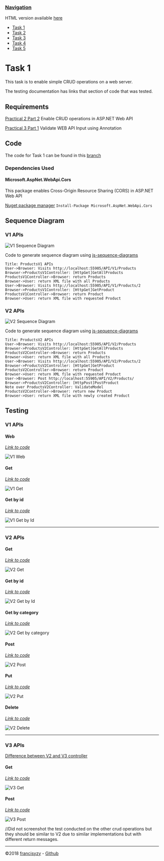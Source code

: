 ### [Navigation](readme.md)

HTML version available [here](https://francisyzy.github.io/CSCAssignment)

- [Task 1](task1.md#task-1)
- [Task 2](task2.md#task-2)
- [Task 3](task3.md#task-3)
- [Task 4](task4.md#task-4)
- [Task 5](task5.md#task-5)

# Task 1 

This task is to enable simple CRUD operations on a web server.

The testing documentation has links that section of code that was tested.

## Requirements

[Practical 2 Part 2](https://docs.google.com/document/d/1fQCyw4GJJcSDXCAzRe9RRso-ldYJ3Ygay3UMnpahQM0/edit#bookmark=id.uu2kbbog5u9d)
Enable CRUD operations in ASP.NET Web API

[Practical 3 Part 1](https://docs.google.com/document/d/1a-Q5qkz5xAfHDKnN15zJPM69xpfsH-x7bWPAQid-m7U/edit#heading=h.i10i9kig19vg)
Validate WEB API Input using Annotation

## Code

The code for Task 1 can be found in this [branch](https://github.com/francisyzy/CSCAssignment/tree/Task1)

### Dependencies Used

#### Microsoft.AspNet.WebApi.Cors

This package enables Cross-Origin Resource Sharing (CORS) in ASP.NET Web API

[Nuget package manager](https://www.nuget.org/packages/Microsoft.AspNet.WebApi.Cors)
``` Install-Package Microsoft.AspNet.WebApi.Cors ```

## Sequence Diagram

### V1 APIs

![V1 Sequence Diagram](Pictures/Task1/V1-Sequence.svg)

Code to generate sequence diagram using [js-sequence-diagrams](https://bramp.github.io/js-sequence-diagrams/)
```Sequence
Title: ProductsV1 APIs
User->Browser: Visits http://localhost:55905/API/V1/Products
Browser->ProductsV1Controller: [HttpGet]GetAllProducts
ProductsV1Controller->Browser: return Products
Browser->User: return XML file with all Products
User->Browser: Visits http://localhost:55905/API/V1/Products/2
Browser->ProductsV1Controller: [HttpGet]GetProduct
ProductsV1Controller->Browser: return Product
Browser->User: return XML file with requested Product
```

### V2 APIs

![V2 Sequence Diagram](Pictures/Task1/V2-Sequence.svg)

Code to generate sequence diagram using [js-sequence-diagrams](https://bramp.github.io/js-sequence-diagrams/)
```Sequence
Title: ProductsV2 APIs
User->Browser: Visits http://localhost:55905/API/V2/Products
Browser->ProductsV2Controller: [HttpGet]GetAllProducts
ProductsV2Controller->Browser: return Products
Browser->User: return XML file with all Products
User->Browser: Visits http://localhost:55905/API/V2/Products/2
Browser->ProductsV2Controller: [HttpGet]GetProduct
ProductsV2Controller->Browser: return Product
Browser->User: return XML file with requested Product
User->Browser: Post http://localhost:55905/API/V2/Products/
Browser->ProductsV2Controller: [HttpPost]PostProduct
Note over ProductsV2Controller: ValidateModel
ProductsV2Controller->Browser: return new Product
Browser->User: return XML file with newly created Product
```

## Testing

### V1 APIs

#### Web

*[Link to code](https://github.com/francisyzy/CSCAssignment/blob/Task1/CSCAssignment/index.html)*

![V1 Web](Pictures/Task1/V1-Web.png)

#### Get

*[Link to code](https://github.com/francisyzy/CSCAssignment/blob/Task1/CSCAssignment/Controllers/ProductsV1Controller.cs#L57-L63)*

![V1 Get](Pictures/Task1/V1-Get.png)

#### Get by id

*[Link to code](https://github.com/francisyzy/CSCAssignment/blob/Task1/CSCAssignment/Controllers/ProductsV1Controller.cs#L66-L77)*

![V1 Get by Id](Pictures/Task1/V1-Get-by-Id.png)

---

### V2 APIs

#### Get

*[Link to code](https://github.com/francisyzy/CSCAssignment/blob/Task1/CSCAssignment/Controllers/ProductsV2Controller.cs#L15-L21)*

![V2 Get](Pictures/Task1/V2-Get.png)

#### Get by id

*[Link to code](https://github.com/francisyzy/CSCAssignment/blob/Task1/CSCAssignment/Controllers/ProductsV2Controller.cs#L22-L39)*

![V2 Get by Id](Pictures/Task1/V2-Get-by-Id.png)

#### Get by category

*[Link to code](https://github.com/francisyzy/CSCAssignment/blob/Task1/CSCAssignment/Controllers/ProductsV2Controller.cs#L40-L47)*

![V2 Get by category](Pictures/Task1/V2-Get-by-Cat.png)

#### Post

*[Link to code](https://github.com/francisyzy/CSCAssignment/blob/Task1/CSCAssignment/Controllers/ProductsV2Controller.cs#L48-L66)*

![V2 Post](Pictures/Task1/V2-Post.png)

#### Put

*[Link to code](https://github.com/francisyzy/CSCAssignment/blob/Task1/CSCAssignment/Controllers/ProductsV2Controller.cs#L67-L84)*

![V2 Put](Pictures/Task1/V2-Put.png)

#### Delete

*[Link to code](https://github.com/francisyzy/CSCAssignment/blob/Task1/CSCAssignment/Controllers/ProductsV2Controller.cs#L85-L102)*

![V2 Delete](Pictures/Task1/V2-Delete.png)

---

### V3 APIs

[Difference between V2 and V3 controller](https://www.diffchecker.com/ZfFoaugN)

#### Get

*[Link to code](https://github.com/francisyzy/CSCAssignment/blob/Task1/CSCAssignment/Controllers/ProductsV3Controller.cs#L17-L23)*

![V3 Get](Pictures/Task1/V3-Get.png)

#### Post

*[Link to code](https://github.com/francisyzy/CSCAssignment/blob/Task1/CSCAssignment/Controllers/ProductsV3Controller.cs#L66-L85)*

![V3 Post](Pictures/Task1/V3-Post.png)

//Did not screenshot the test conducted on the other crud operations but they should be similar to V2 due to similar implementations but with different return messages.

---
©2018 [francisyzy](http://francisyzy.github.io) - [Github](https://github.com/francisyzy)